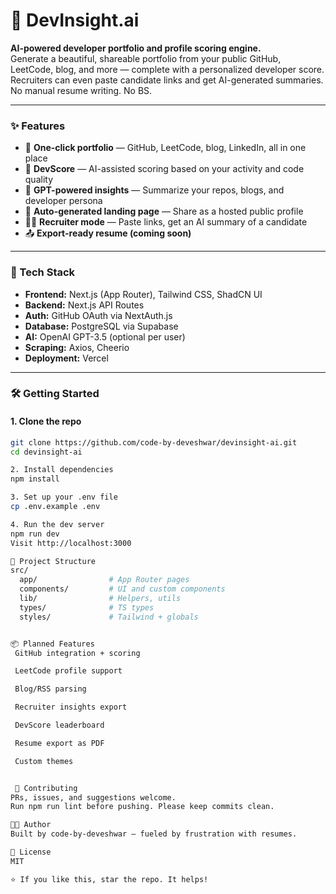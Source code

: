 # 🚀 DevInsight.ai

**AI-powered developer portfolio and profile scoring engine.**  
Generate a beautiful, shareable portfolio from your public GitHub, LeetCode, blog, and more — complete with a personalized developer score.  
Recruiters can even paste candidate links and get AI-generated summaries. No manual resume writing. No BS.

---

### ✨ Features

- 🔗 **One-click portfolio** — GitHub, LeetCode, blog, LinkedIn, all in one place
- 🎯 **DevScore** — AI-assisted scoring based on your activity and code quality
- 🧠 **GPT-powered insights** — Summarize your repos, blogs, and developer persona
- 📄 **Auto-generated landing page** — Share as a hosted public profile
- 🧑‍💼 **Recruiter mode** — Paste links, get an AI summary of a candidate
- 📤 **Export-ready resume (coming soon)**

---

### 🧱 Tech Stack

- **Frontend:** Next.js (App Router), Tailwind CSS, ShadCN UI
- **Backend:** Next.js API Routes
- **Auth:** GitHub OAuth via NextAuth.js
- **Database:** PostgreSQL via Supabase
- **AI:** OpenAI GPT-3.5 (optional per user)
- **Scraping:** Axios, Cheerio
- **Deployment:** Vercel

---

### 🛠 Getting Started

#### 1. Clone the repo

```bash
git clone https://github.com/code-by-deveshwar/devinsight-ai.git
cd devinsight-ai

2. Install dependencies
npm install

3. Set up your .env file
cp .env.example .env

4. Run the dev server
npm run dev
Visit http://localhost:3000

📁 Project Structure
src/
  app/                # App Router pages
  components/         # UI and custom components
  lib/                # Helpers, utils
  types/              # TS types
  styles/             # Tailwind + globals


📦 Planned Features
 GitHub integration + scoring

 LeetCode profile support

 Blog/RSS parsing

 Recruiter insights export

 DevScore leaderboard

 Resume export as PDF

 Custom themes


 🤝 Contributing
PRs, issues, and suggestions welcome.
Run npm run lint before pushing. Please keep commits clean.

🧑‍💻 Author
Built by code-by-deveshwar — fueled by frustration with resumes.

📄 License
MIT

⭐ If you like this, star the repo. It helps!

```
